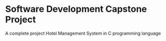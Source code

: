 # Software Development Capstone Project
A complete project Hotel Management System in C programming language 
